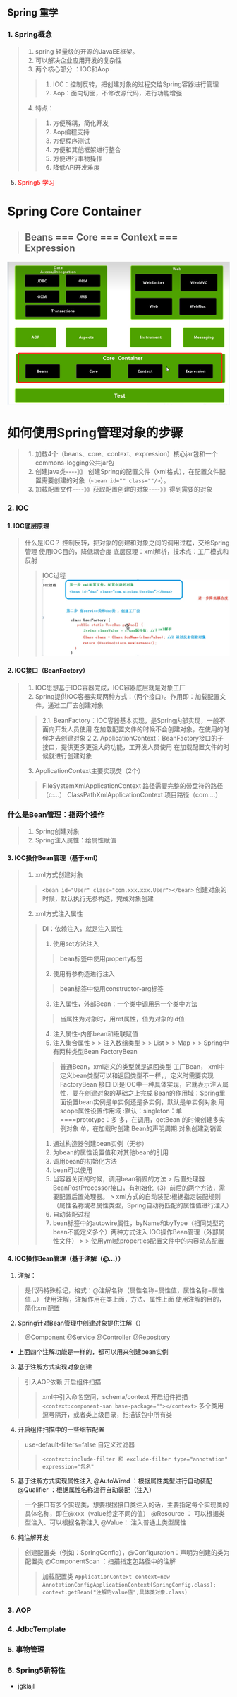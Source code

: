## Spring 重学

### 1. Spring概念

> 1. spring 轻量级的开源的JavaEE框架。
> 2. 可以解决企业应用开发的复杂性
> 3. 两个核心部分 ：IOC和Aop
> > 1. IOC：控制反转，把创建对象的过程交给Spring容器进行管理
> > 2. Aop：面向切面，不修改源代码，进行功能增强
> 4. 特点：
>> 1. 方便解耦，简化开发
>> 2. Aop编程支持
>> 3. 方便程序测试
>> 4. 方便和其他框架进行整合
>> 5. 方便进行事物操作
>> 6. 降低APi开发难度

5. <font color=red>Spring5 学习</font>

# Spring Core Container

> ## Beans === Core === Context === Expression

<img src="./imgs/spring结构图.png" alt="Spring结构图">

# 如何使用Spring管理对象的步骤

> 1. 加载4个（beans、core、context、expression）核心jar包和一个commons-logging公共jar包
> 2. 创建java类----》》 创建Spring的配置文件（xml格式），在配置文件配置需要创建的对象（`<bean id="" class=""/>`）。
> 3. 加载配置文件----》》获取配置创建的对象----》》得到需要的对象

### 2. IOC

#### 1. IOC底层原理

> 什么是IOC？
> 控制反转，把对象的创建和对象之间的调用过程，交给Spring管理
> 使用IOC目的，降低耦合度
> 底层原理：xml解析，技术点：工厂模式和反射
>
> > IOC过程
> > <img src="./imgs/IOC过程.png">

#### 2. IOC接口（BeanFactory）

> 1. IOC思想基于IOC容器完成，IOC容器底层就是对象工厂
> 2. Spring提供IOC容器实现两种方式：（两个接口）。作用即：加载配置文件，通过工厂去创建对象
>
> > 2.1. BeanFactory：IOC容器基本实现，是Spring内部实现，一般不面向开发人员使用
> > 在加载配置文件的时候不会创建对象，在使用的时候才去创建对象
> > 2.2. ApplicationContext：BeanFactory接口的子接口，提供更多更强大的功能，工开发人员使用
> > 在加载配置文件的时候就进行创建对象
>
> 3. ApplicationContext主要实现类（2个）
>
> > FileSystemXmlApplicationContext 路径需要完整的带盘符的路径（c:...）
> > ClassPathXmlApplicationContext 项目路径（com....）

### 什么是Bean管理：指两个操作

> 1. Spring创建对象
> 2. Spring注入属性：给属性赋值

#### 3. IOC操作Bean管理（基于xml）

> 1. xml方式创建对象
>
> > `<bean id="User" class="com.xxx.xxx.User"></bean>`
> > 创建对象的时候，默认执行无参构造，完成对象创建
>
> 2. xml方式注入属性
>
> > DI：依赖注入，就是注入属性
> >
> > 1. 使用set方法注入
> >
> > > bean标签中使用property标签
> >
> > 2. 使用有参构造进行注入
> >
> > > bean标签中使用constructor-arg标签
> > 3. 注入属性，外部Bean：一个类中调用另一个类中方法
> > > 当属性为对象时，用ref属性，值为对象的id值
> > 4. 注入属性-内部bean和级联赋值
> > 5. 注入集合属性
       > > 注入数组类型
       > > List
       > > Map
       > > Spring中有两种类型Bean FactoryBean
> > > 普通Bean，xml定义的类型就是返回类型
> > > 工厂Bean， xml中定义bean类型可以和返回类型不一样，，定义时需要实现FactoryBean<T> 接口
> > > DI是IOC中一种具体实现，它就表示注入属性，要在创建对象的基础之上完成
> Bean的作用域：Spring里面设置bean实例是单实例还是多实例，默认是单实例对象
> 用scope属性设置作用域 :默认：singleton：单 ====prototype：多
> 多，在调用，getBean 的时候创建多实例对象
> 单，在加载时创建
> Bean的声明周期:对象创建到销毁
> > 1. 通过构造器创建bean实例（无参）
> > 2. 为bean的属性设置值和对其他bean的引用
> > 3. 调用bean的初始化方法
> > 4. bean可以使用
> > 5. 当容器关闭的时候，调用bean销毁的方法
       > 后置处理器BeanPostProcessor接口，有初始化（3）前后的两个方法，需要配置后置处理器。
       > xml方式的自动装配:根据指定装配规则（属性名称或者属性类型，Spring自动将匹配的属性值进行注入）
> > 1. 自动装配过程
> > 2. bean标签中的autowire属性，byName和byType（相同类型的bean不能定义多个）两种方式注入
       IOC操作Bean管理（外部属性文件）
       > > 使用yml或properties配置文件中的内容动态配置
> >

#### 4. IOC操作Bean管理（基于注解（@...））

1. 注解：

> 是代码特殊标记，格式：@注解名称（属性名称=属性值，属性名称=属性值...）
> 使用注解，注解作用在类上面，方法、属性上面
> 使用注解的目的，简化xml配置

2. Spring针对Bean管理中创建对象提供注解（）

> @Component
> @Service
> @Controller
> @Repository

* 上面四个注解功能是一样的，都可以用来创建bean实例

3. 基于注解方式实现对象创建

> 引入AOP依赖
> 开启组件扫描
> > xml中引入命名空间，schema/context 开启组件扫描 `<context:component-san base-package=""></context>`
> > 多个类用逗号隔开，或者类上级目录，扫描该包中所有类

4. 开启组件扫描中的一些细节配置

> use-default-filters=false 自定义过滤器
> > `<context:include-filter 和 exclude-filter type="annotation" expression="包名"`

5. 基于注解方式实现属性注入
   @AutoWired ：根据属性类型进行自动装配
   @Qualifier ：根据属性名称进行自动装配（注入）

> 一个接口有多个实现类，想要根据接口类注入的话，主要指定每个实现类的具体名称，即在@xxx（value给定不同的值）
> @Resource ： 可以根据类型注入、可以根据名称注入
> @Value： 注入普通土类型属性

6. 纯注解开发

> 创建配置类（例如：SpringConfig），@Configuration：声明为创建的类为配置类 @ComponentScan ：扫描指定包路径中的注解
> > 加载配置类
> > `ApplicationContext context=new
> AnnotationConfigApplicationContext(SpringConfig.class);
> context.getBean("注解的value值",具体类对象.class)`

### 3. AOP

### 4. JdbcTemplate

### 5. 事物管理

### 6. Spring5新特性

* jgklajl

